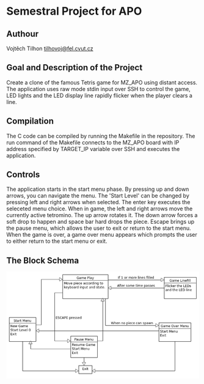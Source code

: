 # Semestral Project for APO
## Authour
Vojtěch Tilhon
tilhovoj@fel.cvut.cz
## Goal and Description of the Project
Create a clone of the famous Tetris game for MZ_APO using distant access.
The application uses raw mode stdin input over SSH to control the game,
LED lights and the LED display line rapidly flicker when the player clears a line.
## Compilation
The C code can be compiled by running the Makefile in the repository.
The run command of the Makefile connects to the MZ_APO board with IP address
specified by TARGET_IP variable over SSH and executes the application.
## Controls
The application starts in the start menu phase. By pressing up and down arrows,
you can navigate the menu. The 'Start Level' can be changed by pressing left and right
arrows when selected. The enter key executes the seleceted menu choice. When in game,
the left and right arrows move the currently active tetromino. The up arrow rotates it.
The down arrow forces a soft drop to happen and space bar hard drops the piece.
Escape brings up the pause menu, which allows the user to exit or return to
the start menu. When the game is over, a game over menu appears which prompts
the user to either return to the start menu or exit.
## The Block Schema
![block_schema.png](block_schema.png)
